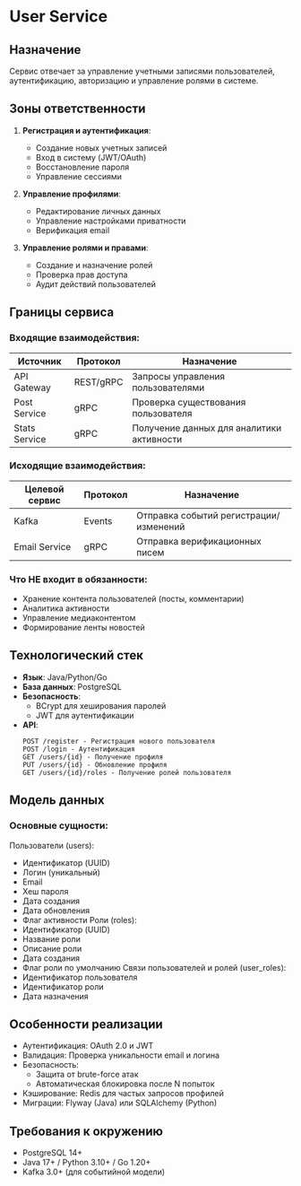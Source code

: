 # User Service

## Назначение
Сервис отвечает за управление учетными записями пользователей, аутентификацию, авторизацию и управление ролями в системе.

## Зоны ответственности
1. **Регистрация и аутентификация**:
   - Создание новых учетных записей
   - Вход в систему (JWT/OAuth)
   - Восстановление пароля
   - Управление сессиями

2. **Управление профилями**:
   - Редактирование личных данных
   - Управление настройками приватности
   - Верификация email

3. **Управление ролями и правами**:
   - Создание и назначение ролей
   - Проверка прав доступа
   - Аудит действий пользователей

## Границы сервиса

### Входящие взаимодействия:
| Источник       | Протокол    | Назначение |
|----------------|-------------|------------|
| API Gateway    | REST/gRPC   | Запросы управления пользователями |
| Post Service   | gRPC        | Проверка существования пользователя |
| Stats Service  | gRPC        | Получение данных для аналитики активности |

### Исходящие взаимодействия:
| Целевой сервис | Протокол | Назначение |
|----------------|----------|------------|
| Kafka          | Events   | Отправка событий регистрации/изменений |
| Email Service  | gRPC     | Отправка верификационных писем |

### Что НЕ входит в обязанности:
- Хранение контента пользователей (посты, комментарии)
- Аналитика активности
- Управление медиаконтентом
- Формирование ленты новостей

## Технологический стек
- **Язык**: Java/Python/Go
- **База данных**: PostgreSQL
- **Безопасность**:
  - BCrypt для хеширования паролей
  - JWT для аутентификации
- **API**:
  ```http
  POST /register - Регистрация нового пользователя
  POST /login - Аутентификация
  GET /users/{id} - Получение профиля
  PUT /users/{id} - Обновление профиля
  GET /users/{id}/roles - Получение ролей пользователя
  ```
## Модель данных
### Основные сущности:
Пользователи (users):
- Идентификатор (UUID)
- Логин (уникальный)
- Email
- Хеш пароля
- Дата создания
- Дата обновления
- Флаг активности
Роли (roles):
- Идентификатор (UUID)
- Название роли
- Описание роли
- Дата создания
- Флаг роли по умолчанию
Связи пользователей и ролей (user_roles):
- Идентификатор пользователя
- Идентификатор роли
- Дата назначения
  
## Особенности реализации
- Аутентификация: OAuth 2.0 и JWT
- Валидация: Проверка уникальности email и логина
- Безопасность:
  - Защита от brute-force атак
  - Автоматическая блокировка после N попыток
- Кэширование: Redis для частых запросов профилей
- Миграции: Flyway (Java) или SQLAlchemy (Python)

## Требования к окружению
- PostgreSQL 14+
- Java 17+ / Python 3.10+ / Go 1.20+
- Kafka 3.0+ (для событийной модели)

